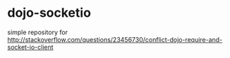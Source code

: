 dojo-socketio
=============

simple repository for http://stackoverflow.com/questions/23456730/conflict-dojo-require-and-socket-io-client
